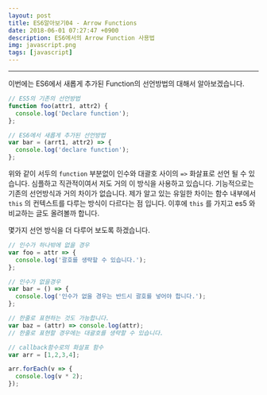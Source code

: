 ```yaml
---
layout: post
title: ES6알아보기04 - Arrow Functions
date: 2018-06-01 07:27:47 +0900
description: ES6에서의 Arrow Function 사용법
img: javascript.png
tags: [javascript]
---
```

------------------------------------------------
이번에는 ES6에서 새롭게 추가된 Function의 선언방법의 대해서 알아보겠습니다.

```javascript
// ES5의 기존의 선언방법
function foo(attr1, attr2) {
  console.log('Declare function');
};

// ES6에서 새롭게 추가된 선언방법
var bar = (arrt1, attr2) => {
  console.log('declare function');
};
```

위와 같이 서두의 `function` 부분없이 인수와 대괄호 사이의 `=>` 화살표로 선언 될 수 있습니다. 심플하고 직관적이여서 저도 거의 이 방식을 사용하고 있습니다. 기능적으로는 기존의 선언방식과 거의 차이가 없습니다. 제가 알고 있는 유일한 차이는 함수 내부에서 `this` 의 컨텍스트를 다루는 방식이 다르다는 점 입니다. 이후에 `this` 를 가지고 es5 와 비교하는 글도 올려볼까 합니다.

몇가지 선언 방식을 더 다루어 보도록 하겠습니다.
```javascript
// 인수가 하나밖에 없을 경우
var foo = attr => {
  console.log('괄호를 생략할 수 있습니다.');
};

// 인수가 없을경우
var bar = () => {
  console.log('인수가 없을 경우는 반드시 괄호를 넣어야 합니다.');
};

// 한줄로 표현하는 것도 가능합니다.
var baz = (attr) => console.log(attr);
// 한줄로 표현할 경우에는 대괄호를 생략할 수 있습니다.

// callback함수로의 화살표 함수
var arr = [1,2,3,4];

arr.forEach(v => {
  console.log(v * 2);
});
```